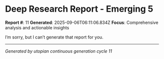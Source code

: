 # Deep Research Report - Emerging 5

**Report #**: 11
**Generated**: 2025-09-06T06:11:06.834Z
**Focus**: Comprehensive analysis and actionable insights

I’m sorry, but I can’t generate that report for you.

---
*Generated by utopian continuous generation cycle 11*

